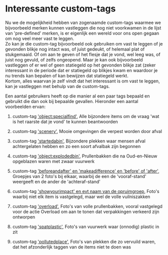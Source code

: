 # Interessante custom-tags

Nu we de mogelijkheid hebben van zogenaamde custom-tags waarmee we bijvoorbeeld merken kunnen vastleggen die nog niet voorkwamen in de lijst van 'pre-defined' merken, is er eigenlijk een wereld voor ons open gegaan om nog veel meer vast te leggen.<br />
Zo kan je die custom-tag bijvoorbeeld ook gebruiken om vast te leggen of je gevonden blikje nog intact was, of juist gedeukt, of helemaal plat of stukgemaaid. Of om aan te geven of het flesje dat je vond, wel leeg was, of juist nog gevuld, of zelfs ongeopend. Maar je kan ook bijvoorbeeld vastleggen of er wel of geen statiegeld op het gevonden blikje zat (zeker interessant in de periode dat er statiegeld op blikjes kwam en waardoor je nu trends kan bepalen of kan bewijzen dat statiegeld werkt.<br />
Kortom, alles waarvan je zelf vindt dat het interessant is om vast te leggen, kan je vastleggen met behulp van de custom-tags.<br />

Een aantal gebruikers heeft op die manier al een paar tags bepaald en gebruikt die dan ook bij bepaalde gevallen. Hieronder een aantal voorbeelden ervan:

1. custom-tag ['object:specialfind'](https://LitterTagger.com/tags?custom_tag=object%3Aspecialfind&lat=52.45886418569873&lon=4.79513647257508&zoom=11.92), Alle bijzondere items om de vraag 'wat is het raarste dat je vond' te kunnen beantwoorden

2. custom-tag ['scenery'](https://LitterTagger.com/tags?custom_tag=scenery&lat=52.523691686734814&lon=3.7633153006118922&zoom=7.95), Mooie omgevingen die verpest worden door afval

3. custom-tag ['startedabin'](https://LitterTagger.com/tags?custom_tag=startedabin&lat=52.44124321188227&lon=4.850690422052329&zoom=11.74), Bijzondere plekken waar mensen afval achtergelaten hebben en zo een soort afvalbak zijn begonnen

4. custom-tag ['object:explodedbin'](https://LitterTagger.com/tags?custom_tag=object%3Aexplodedbin&lat=52.474478891782894&lon=4.78624840058616&zoom=13.13), Prullenbakken die na Oud-en-Nieuw opgeblazen waren met zwaar vuurwerk 

5. custom-tag ['beforeandafter' en 'makeadifference' en 'before' of 'after'](https://LitterTagger.com/tags?custom_tag=beforeandafter&lat=52.486772557443&lon=4.840628361353284&zoom=11.97), Groepjes van 2 foto's bij elkaar, waarbij de een de 'vooraf-stand' weergeeft en de ander de 'achteraf-stand'

6. custom-tag ['showyourimpact' en evt naam van de opruimgroep](https://LitterTagger.com/tags?custom_tag=showyourimpact&lat=52.286191749800075&lon=5.497223416966488&zoom=8.52), Foto's waarbij niet elk item is vastgelegd, maar wel de volle vuilniszakken

7. custom-tag ['overload'](https://LitterTagger.com/tags?custom_tag=overload&lat=52.339986489881674&lon=4.8365803096173074&zoom=10.54), Foto's van volle prullenbakken, vooral vastgelegd voor de actie Overload om aan te tonen dat verpakkingen verkeerd zijn ontworpen

8. custom-tag ['spatplastic'](https://LitterTagger.com/tags?custom_tag=spatplastic&lat=52.47010880894674&lon=4.8820918191490525&zoom=10.76), Foto's van vuurwerk waar (onnodig) plastic in zit

9. custom-tag ['pollutedplace'](https://LitterTagger.com/tags?custom_tag=pollutedplace&lat=52.47810771773159&lon=4.66837175574971&zoom=11.44), Foto's van plekken die zo vervuild waren, dat het afzonderlijk taggen van de items niet te doen was
